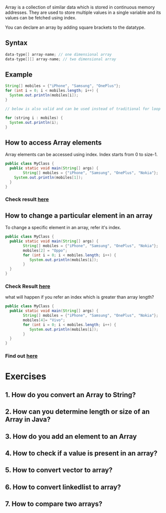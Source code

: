 Array is a collection of similar data which is stored in continuous memory addresses. They are used to store multiple values in a single variable and its values can be fetched using index. 

You can declare an array by adding square brackets to the datatype. 

## Syntax

```java
data-type[] array-name; // one dimensional array
data-type[][] array-name; // two dimensional array
```
## Example

```java
String[] mobiles = {"iPhone", "Samsung", "OnePlus"};
for (int i = 0; i < mobiles.length; i++) {
  System.out.println(mobiles[i]);
}

// below is also valid and can be used instead of traditional for loop

for (string i : mobiles) {
  System.out.println(i);
}

```

## How to access Array elements

Array elements can be accessed using index. Index starts from 0 to size-1.

```java
public class MyClass {
  public static void main(String[] args) {
        String[] mobiles = {"iPhone", "Samsung", "OnePlus", "Nokia"};
    System.out.println(mobiles[1]);
  }
}
```
### Check result [here](https://onecompiler.com/java/3vk37b86f)

## How to change a particular element in an array

To change a specific element in an array, refer it's index. 


```java
public class MyClass {
  public static void main(String[] args) {
        String[] mobiles = {"iPhone", "Samsung", "OnePlus", "Nokia"};
        mobiles[2] = "Oppo";
        for (int i = 0; i < mobiles.length; i++) {
           System.out.println(mobiles[i]);
        }
  }
}
```
### Check Result [here](https://onecompiler.com/java/3vk37wdrv)

what will happen if you refer an index which is greater than array length?

```java
public class MyClass {
  public static void main(String[] args) {
        String[] mobiles = {"iPhone", "Samsung", "OnePlus", "Nokia"};
        mobiles[4]= "Vivo";
        for (int i = 0; i < mobiles.length; i++) {
           System.out.println(mobiles[i]);
        }
  }
}
```
### Find out [here](https://onecompiler.com/java/3vk38cj9f)

# Exercises

## 1. How do you convert an Array to String?

## 2. How can you determine length or size of an Array in Java?

## 3. How do you add an element to an Array

## 4. How to check if a value is present in an array?

## 5. How to convert vector to array?

## 6. How to convert linkedlist to array?

## 7. How to compare two arrays?
